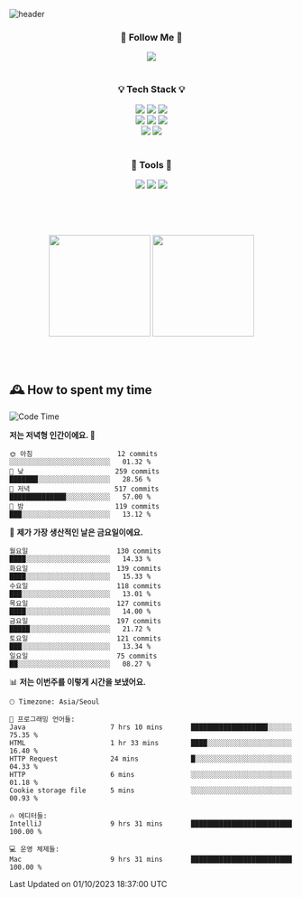 ![header](https://capsule-render.vercel.app/api?type=waving&color=0:FFE29F,50:FFA99F,100:FF719A&height=300&fontAlignY=40&section=header&text=sung%20eun&fontSize=80&fontColor=FFFFFF)

<div align="center">
	<h3>🐹  Follow Me  🐹</h3>
	<a href="https://velog.io/@saeun05" target="_blank"><img src="https://img.shields.io/badge/Velog-20C997?style=flat&logo=velog&logoColor=white"/></a><br><br>
	<h3>💡  Tech Stack  💡</h3>
	<img src="https://img.shields.io/badge/Java-0078D4?style=flat"/>
	<img src="https://img.shields.io/badge/Spring-6DB33F?style=flat&logo=spring&logoColor=white"/>
	<img src="https://img.shields.io/badge/SpringBoot-6DB33F?style=flat&logo=springboot&logoColor=white"/><br>
	<img src="https://img.shields.io/badge/HTML5-E34F26?style=flat&logo=html5&logoColor=white"/>
	<img src="https://img.shields.io/badge/CSS3-1572B6?style=flat&logo=css3&logoColor=white"/>
	<img src="https://img.shields.io/badge/jQuery-0769AD?style=flat&logo=jquery&logoColor=white"/><br>
	<img src="https://img.shields.io/badge/MySQL-4479A1?style=flat&logo=mysql&logoColor=white"/>
	<img src="https://img.shields.io/badge/oracle-F80000?style=flat&logo=oracle&logoColor=white"/><br><br>
	<h3>🔦  Tools  🔦</h3>
	<img src="https://img.shields.io/badge/intelliJ IDEA-000000?style=flat&logo=intellijidea&logoColor=white"/>
	<img src="https://img.shields.io/badge/Notion-F9DC3E?style=flat&logo=notion&logoColor=white"/>
	<img src="https://img.shields.io/badge/Git-F05032?style=flat&logo=git&logoColor=white"/><br><br>
</div>

<br><br>

<div align="center">
  <img style="height:180px" src="https://github-readme-stats.vercel.app/api?username=sungeunn&show_icons=true&theme=omni&locale=kr"/>
  <img style="height:180px" src="https://github-readme-stats.vercel.app/api/top-langs/?username=sungeunn&theme=omni&layout=compact&locale=kr"/>
</div>

<br><br>

## 🕰 How to spent my time
<!--START_SECTION:waka-->
![Code Time](http://img.shields.io/badge/Code%20Time-202%20hrs%2041%20mins-blue)

**저는 저녁형 인간이에요. 🦉** 

```text
🌞 아침                     12 commits          ░░░░░░░░░░░░░░░░░░░░░░░░░   01.32 % 
🌆 낮　                     259 commits         ███████░░░░░░░░░░░░░░░░░░   28.56 % 
🌃 저녁                     517 commits         ██████████████░░░░░░░░░░░   57.00 % 
🌙 밤　                     119 commits         ███░░░░░░░░░░░░░░░░░░░░░░   13.12 % 
```
📅 **제가 가장 생산적인 날은 금요일이에요.** 

```text
월요일                      130 commits         ████░░░░░░░░░░░░░░░░░░░░░   14.33 % 
화요일                      139 commits         ████░░░░░░░░░░░░░░░░░░░░░   15.33 % 
수요일                      118 commits         ███░░░░░░░░░░░░░░░░░░░░░░   13.01 % 
목요일                      127 commits         ████░░░░░░░░░░░░░░░░░░░░░   14.00 % 
금요일                      197 commits         █████░░░░░░░░░░░░░░░░░░░░   21.72 % 
토요일                      121 commits         ███░░░░░░░░░░░░░░░░░░░░░░   13.34 % 
일요일                      75 commits          ██░░░░░░░░░░░░░░░░░░░░░░░   08.27 % 
```


📊 **저는 이번주를 이렇게 시간을 보냈어요.** 

```text
🕑︎ Timezone: Asia/Seoul

💬 프로그래밍 언어들: 
Java                     7 hrs 10 mins       ███████████████████░░░░░░   75.35 % 
HTML                     1 hr 33 mins        ████░░░░░░░░░░░░░░░░░░░░░   16.40 % 
HTTP Request             24 mins             █░░░░░░░░░░░░░░░░░░░░░░░░   04.33 % 
HTTP                     6 mins              ░░░░░░░░░░░░░░░░░░░░░░░░░   01.18 % 
Cookie storage file      5 mins              ░░░░░░░░░░░░░░░░░░░░░░░░░   00.93 % 

🔥 에디터들: 
IntelliJ                 9 hrs 31 mins       █████████████████████████   100.00 % 

💻 운영 체제들: 
Mac                      9 hrs 31 mins       █████████████████████████   100.00 % 
```


 Last Updated on 01/10/2023 18:37:00 UTC
<!--END_SECTION:waka-->
